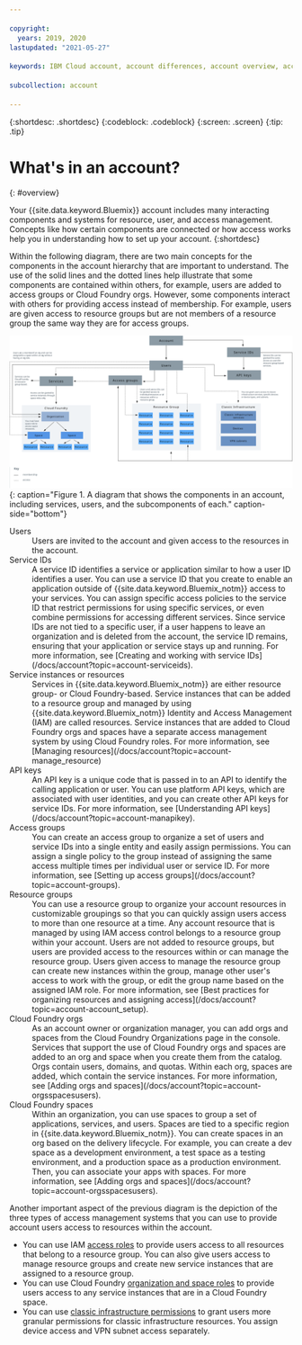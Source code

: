```yaml
---

copyright:
  years: 2019, 2020
lastupdated: "2021-05-27"

keywords: IBM Cloud account, account differences, account overview, account components, resource, Cloud Foundry, API key, users

subcollection: account

---
```


{:shortdesc: .shortdesc}
{:codeblock: .codeblock}
{:screen: .screen}
{:tip: .tip}


# What's in an account?
{: #overview}

Your {{site.data.keyword.Bluemix}} account includes many interacting components and systems for resource, user, and access management. Concepts like how certain components are connected or how access works help you in understanding how to set up your account.
{:shortdesc}

Within the following diagram, there are two main concepts for the components in the account hierarchy that are important to understand. The use of the solid lines and the dotted lines help illustrate that some components are contained within others, for example, users are added to access groups or Cloud Foundry orgs. However, some components interact with others for providing access instead of membership. For example, users are given access to resource groups but are not members of a resource group the same way they are for access groups.

![A diagram that shows the components in an account, including services, users, and the subcomponents of each.](images/account_diagram.svg){: caption="Figure 1. A diagram that shows the components in an account, including services, users, and the subcomponents of each." caption-side="bottom"}


<dl>
<dt>Users</dt>
<dd>Users are invited to the account and given access to the resources in the account.</dd>
<dt>Service IDs</dt>
<dd>A service ID identifies a service or application similar to how a user ID identifies a user. You can use a service ID that you create to enable an application outside of {{site.data.keyword.Bluemix_notm}} access to your services. You can assign specific access policies to the service ID that restrict permissions for using specific services, or even combine permissions for accessing different services. Since service IDs are not tied to a specific user, if a user happens to leave an organization and is deleted from the account, the service ID remains, ensuring that your application or service stays up and running. For more information, see [Creating and working with service IDs](/docs/account?topic=account-serviceids).</dd>
<dt>Service instances or resources</dt>
<dd>Services in {{site.data.keyword.Bluemix_notm}} are either resource group- or Cloud Foundry-based. Service instances that can be added to a resource group and managed by using {{site.data.keyword.Bluemix_notm}} Identity and Access Management (IAM) are called resources. Service instances that are added to Cloud Foundry orgs and spaces have a separate access management system by using Cloud Foundry roles. For more information, see [Managing resources](/docs/account?topic=account-manage_resource)</dd>
<dt>API keys</dt>
<dd>An API key is a unique code that is passed in to an API to identify the calling application or user. You can use platform API keys, which are associated with user identities, and you can create other API keys for service IDs. For more information, see [Understanding API keys](/docs/account?topic=account-manapikey).</dd>
<dt>Access groups</dt>
<dd>You can create an access group to organize a set of users and service IDs into a single entity and easily assign permissions. You can assign a single policy to the group instead of assigning the same access multiple times per individual user or service ID. For more information, see [Setting up access groups](/docs/account?topic=account-groups).</dd>
<dt>Resource groups</dt>
<dd>You can use a resource group to organize your account resources in customizable groupings so that you can quickly assign users access to more than one resource at a time. Any account resource that is managed by using IAM access control belongs to a resource group within your account. Users are not added to resource groups, but users are provided access to the resources within or can manage the resource group. Users given access to manage the resource group can create new instances within the group, manage other user's access to work with the group, or edit the group name based on the assigned IAM role. For more information, see [Best practices for organizing resources and assigning access](/docs/account?topic=account-account_setup).</dd>
<dt>Cloud Foundry orgs</dt>
<dd>As an account owner or organization manager, you can add orgs and spaces from the Cloud Foundry Organizations page in the console. Services that support the use of Cloud Foundry orgs and spaces are added to an org and space when you create them from the catalog. Orgs contain users, domains, and quotas. Within each org, spaces are added, which contain the service instances. For more information, see [Adding orgs and spaces](/docs/account?topic=account-orgsspacesusers).</dd>
<dt>Cloud Foundry spaces</dt>
<dd>Within an organization, you can use spaces to group a set of applications, services, and users. Spaces are tied to a specific region in {{site.data.keyword.Bluemix_notm}}. You can create spaces in an org based on the delivery lifecycle. For example, you can create a dev space as a development environment, a test space as a testing environment, and a production space as a production environment. Then, you can associate your apps with spaces. For more information, see [Adding orgs and spaces](/docs/account?topic=account-orgsspacesusers).</dd>
</dl>

Another important aspect of the previous diagram is the depiction of the three types of access management systems that you can use to provide account users access to resources within the account.

  * You can use IAM [access roles](/docs/account?topic=account-userroles) to provide users access to all resources that belong to a resource group. You can also give users access to manage resource groups and create new service instances that are assigned to a resource group.
  * You can use Cloud Foundry [organization and space roles](/docs/account?topic=account-cfaccess) to provide users access to any service instances that are in a Cloud Foundry space.
  * You can use [classic infrastructure permissions](/docs/account?topic=account-infrapermission) to grant users more granular permissions for classic infrastructure resources. You assign device access and VPN subnet access separately.
